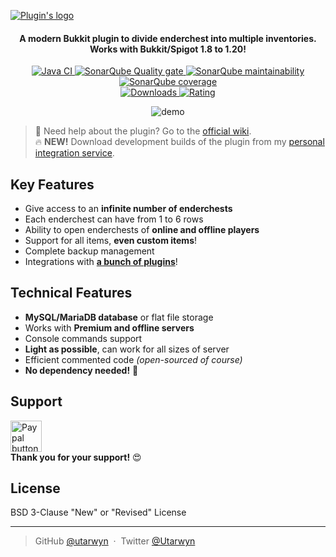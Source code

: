 [![Plugin's logo](https://i.imgur.com/ewPsB9W.png)](https://www.spigotmc.org/resources/4750/)

<h4 align="center">
A modern Bukkit plugin to divide enderchest into multiple inventories.
<br>
Works with Bukkit/Spigot 1.8 to 1.20!
</h4>

<p align="center">
    <a href="https://github.com/utarwyn/EnderContainers/actions">
        <img src="https://github.com/utarwyn/EnderContainers/workflows/Java%20Integration/badge.svg" alt="Java CI">
    </a>
    <a href="https://sonarcloud.io/dashboard?id=fr.utarwyn%3Aendercontainers">
        <img src="https://sonarcloud.io/api/project_badges/measure?project=fr.utarwyn%3Aendercontainers&metric=alert_status" alt="SonarQube Quality gate">
    </a>
    <a href="https://sonarcloud.io/component_measures?id=fr.utarwyn%3Aendercontainers&metric=Maintainability">
        <img src="https://sonarcloud.io/api/project_badges/measure?project=fr.utarwyn%3Aendercontainers&metric=sqale_rating" alt="SonarQube maintainability">
    </a>
    <a href="https://sonarcloud.io/project/activity?custom_metrics=tests&graph=custom&id=fr.utarwyn%3Aendercontainers">
        <img src="https://sonarcloud.io/api/project_badges/measure?project=fr.utarwyn%3Aendercontainers&metric=coverage" alt="SonarQube coverage">
    </a>
    <br>
    <a href="https://www.spigotmc.org/resources/4750/">
        <img src="https://img.shields.io/badge/dynamic/json.svg?label=Downloads&colorB=orange&query=$.downloads&uri=https%3A%2F%2Fapi.spiget.org%2Fv2%2Fresources%2F4750" alt="Downloads">
    </a>
     <a href="https://www.spigotmc.org/resources/4750/">
        <img src="https://img.shields.io/badge/dynamic/json.svg?label=Global%20rating&colorB=blue&query=$.rating.average&uri=https%3A%2F%2Fapi.spiget.org%2Fv2%2Fresources%2F4750" alt="Rating">
    </a>
</p>

<p align="center">
    <img src="https://i.imgur.com/VCz4kFS.gif" alt="demo">
</p>

> :wave: Need help about the plugin? Go to the [official wiki](https://github.com/utarwyn/EnderContainers/wiki). \
> :fire: **NEW!** Download development builds of the plugin from my [personal integration service](https://ci.utarwyn.fr/job/EnderContainers).


## Key Features

 - Give access to an **infinite number of enderchests**
 - Each enderchest can have from 1 to 6 rows
 - Ability to open enderchests of **online and offline players**
 - Support for all items, **even custom items**!
 - Complete backup management
 - Integrations with **[a bunch of plugins](https://github.com/utarwyn/EnderContainers/wiki/Integrations)**!


## Technical Features

 - **MySQL/MariaDB database** or flat file storage
 - Works with **Premium and offline servers**
 - Console commands support
 - **Light as possible**, can work for all sizes of server
 - Efficient commented code *(open-sourced of course)*
 - **No dependency needed!** :tada:


## Support
 
 <a href="https://www.paypal.me/utarwyn" target="_blank"><img src="https://i.imgur.com/ADDI2kk.png" height="50" alt="Paypal button"/></a> \
**Thank you for your support!** :heart_eyes:


## License

BSD 3-Clause "New" or "Revised" License

---

> GitHub [@utarwyn](https://github.com/utarwyn) &nbsp;&middot;&nbsp;
> Twitter [@Utarwyn](https://twitter.com/Utarwyn)
